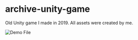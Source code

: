 # archive-unity-game
Old Unity game I made in 2019. All assets were created by me.

![Demo File](https://github.com/xegativ/archive-unity-game/demo.gif)

